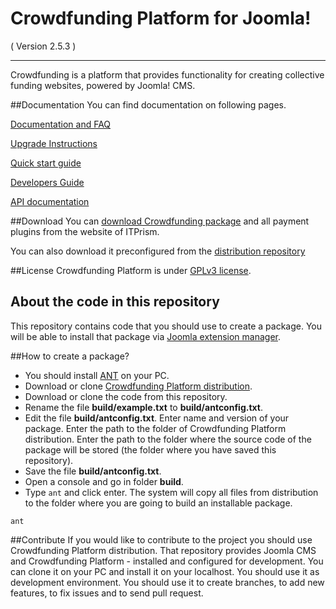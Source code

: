 Crowdfunding Platform for Joomla!
==========================
( Version 2.5.3 )
- - -

Crowdfunding is a platform that provides functionality for creating collective funding websites, powered by Joomla! CMS.

##Documentation
You can find documentation on following pages.

[Documentation and FAQ](http://itprism.com/help/95-crowdfunding-documentation-faq)

[Upgrade Instructions](http://itprism.com/help/95-crowdfunding-documentation-faq#upgrade)

[Quick start guide](http://itprism.com/help/119-crowdfunding-step-by-step)

[Developers Guide](http://itprism.com/help/120-crowdfunding-developers-documentation)

[API documentation](http://cdn.itprism.com/api/crowdfunding/index.html)

##Download
You can [download Crowdfunding package](http://itprism.com/free-joomla-extensions/ecommerce-gamification/crowdfunding-collective-raising-capital) and all payment plugins from the website of ITPrism.

You can also download it preconfigured from the [distribution repository](https://github.com/ITPrism/CrowdfundingDistribution)

##License
Crowdfunding Platform is under [GPLv3 license](http://www.gnu.org/licenses/gpl-3.0.en.html).

## About the code in this repository
This repository contains code that you should use to create a package. You will be able to install that package via [Joomla extension manager](https://docs.joomla.org/Help25:Extensions_Extension_Manager_Install).

##How to create a package?
* You should install [ANT](http://ant.apache.org/) on your PC.
* Download or clone [Crowdfunding Platform distribution](https://github.com/ITPrism/CrowdfundingDistribution).
* Download or clone the code from this repository.
* Rename the file __build/example.txt__ to __build/antconfig.txt__.
* Edit the file __build/antconfig.txt__. Enter name and version of your package. Enter the path to the folder of Crowdfunding Platform distribution. Enter the path to the folder where the source code of the package will be stored (the folder where you have saved this repository).
* Save the file __build/antconfig.txt__.
* Open a console and go in folder __build__.
* Type `ant` and click enter. The system will copy all files from distribution to the folder where you are going to build an installable package.

`ant`

##Contribute
If you would like to contribute to the project you should use Crowdfunding Platform distribution. That repository provides Joomla CMS and Crowdfunding Platform - installed and configured for development.
You can clone it on your PC and install it on your localhost. You should use it as development environment. You should use it to create branches, to add new features, to fix issues and to send pull request.
